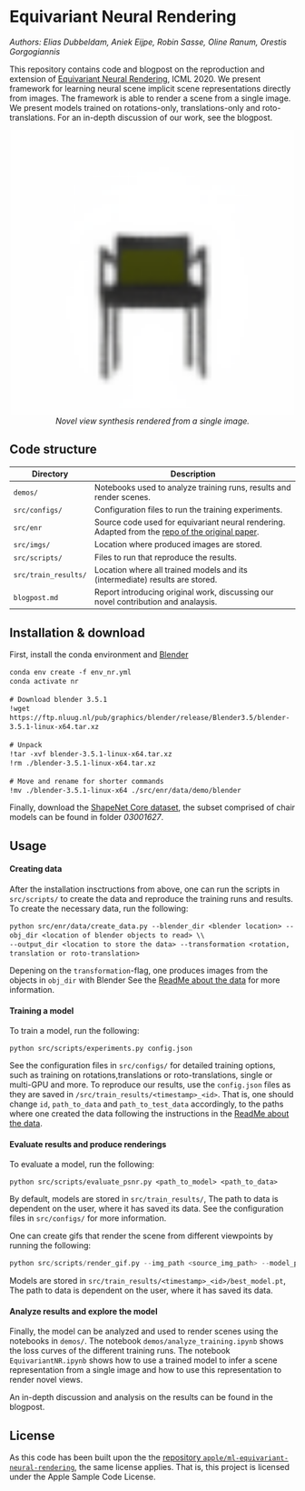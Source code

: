 # Equivariant Neural Rendering

*Authors: Elias Dubbeldam, Aniek Eijpe, Robin Sasse, Oline Ranum, Orestis Gorgogiannis*

This repository contains code and blogpost on the reproduction and extension of [Equivariant Neural Rendering](https://arxiv.org/abs/2006.07630), ICML 2020. We present framework for learning neural scene implicit scene representations directly from images. The framework is able to render a scene from a single image. We present models trained on rotations-only, translations-only and roto-translations. For an in-depth discussion of our work, see the blogpost.

<p align="center">
   <img src="src/imgs/gifs/one_rototrans.gif" width = 500> 
   <br>
   <text><em>Novel view synthesis rendered from a single image.</em></text>
</p>


## Code structure

| Directory | Description |
| --------- | ----------- |
| `demos/` | Notebooks used to analyze training runs, results and render scenes. |
| `src/configs/` | Configuration files to run the training experiments. |
| `src/enr` | Source code used for equivariant neural rendering. Adapted from the [repo of the original paper](https://github.com/apple/ml-equivariant-neural-rendering). |
| `src/imgs/` | Location where produced images are stored. |
| `src/scripts/` | Files to run that reproduce the results. |
| `src/train_results/` | Location where all trained models and its (intermediate) results are stored. |
| `blogpost.md` | Report introducing original work, discussing our novel contribution and analaysis. |



## Installation & download

<!-- To create the necessary data, follow the instructions in the [ReadMe about the data](src/enr/data/ReadMe.md) -->

First, install the conda environment and [Blender](https://www.blender.org/)
```shell
conda env create -f env_nr.yml
conda activate nr

# Download blender 3.5.1
!wget https://ftp.nluug.nl/pub/graphics/blender/release/Blender3.5/blender-3.5.1-linux-x64.tar.xz

# Unpack 
!tar -xvf blender-3.5.1-linux-x64.tar.xz
!rm ./blender-3.5.1-linux-x64.tar.xz

# Move and rename for shorter commands
!mv ./blender-3.5.1-linux-x64 ./src/enr/data/demo/blender
```

Finally, download the [ShapeNet Core dataset](https://shapenet.org/login/), the subset comprised of chair models can be found in folder *03001627*.

## Usage

#### Creating data

After the installation insctructions from above, one can run the scripts in `src/scripts/` to create the data and reproduce the training runs and results. To create the necessary data, run the following:

```shell
python src/enr/data/create_data.py --blender_dir <blender location> --obj_dir <location of blender objects to read> \\
--output_dir <location to store the data> --transformation <rotation, translation or roto-translation>
```
Depening on the `transformation`-flag, one produces images from the objects in `obj_dir` with Blender See the [ReadMe about the data](src/enr/data/ReadMe.md) for more information.

#### Training a model
To train a model, run the following:

```shell
python src/scripts/experiments.py config.json
```
See the configuration files in `src/configs/` for detailed training options, such as training on rotations,translations or roto-translations, single or multi-GPU and more. To reproduce our results, use the `config.json` files as they are saved in `/src/train_results/<timestamp>_<id>`. That is, one should change `id`, `path_to_data` and `path_to_test_data` accordingly, to the paths where one created the data following the instructions in the [ReadMe about the data](src/enr/data/ReadMe.md). 

#### Evaluate results and produce renderings

To evaluate a model, run the following:

```shell
python src/scripts/evaluate_psnr.py <path_to_model> <path_to_data>
```
By default, models are stored in `src/train_results/`, The path to data is dependent on the user, where it has saved its data. See the configuration files in `src/configs/` for more information.

One can create gifs that render the scene from different viewpoints by running the following:

```python
python src/scripts/render_gif.py --img_path <source_img_path> --model_path <model_path>
```
Models are stored in `src/train_results/<timestamp>_<id>/best_model.pt`, The path to data is dependent on the user, where it has saved its data.

#### Analyze results and explore the model

Finally, the model can be analyzed and used to render scenes using the notebooks in `demos/`. The notebook `demos/analyze_training.ipynb` shows the loss curves of the different training runs. The notebook `EquivariantNR.ipynb` shows how to use a trained model to infer a scene representation from a single image and how to use this representation to render novel views.

An in-depth discussion and analysis on the results can be found in the blogpost.

## License
As this code has been built upon the the [repository `apple/ml-equivariant-neural-rendering`](https://github.com/apple/ml-equivariant-neural-rendering), the same license applies. That is, this project is licensed under the Apple Sample Code License.

